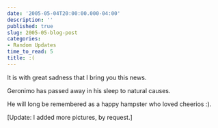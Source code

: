 ```yaml
---
date: '2005-05-04T20:00:00.000-04:00'
description: ''
published: true
slug: 2005-05-blog-post
categories:
- Random Updates
time_to_read: 5
title: :(
---
```


It is with great sadness that I bring you this news.

Geronimo has passed away in his sleep to natural causes.

He will long be remembered as a happy hampster who loved cheerios :).

[Update: I added more pictures, by request.]